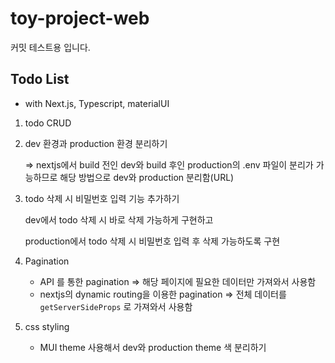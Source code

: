 # toy-project-web

커밋 테스트용 입니다.

## Todo List

- with Next.js, Typescript, materialUI

1. todo CRUD
2. dev 환경과 production 환경 분리하기

   ⇒ nextjs에서 build 전인 dev와 build 후인 production의 .env 파일이 분리가 가능하므로 해당 방법으로 dev와 production 분리함(URL)

3. todo 삭제 시 비밀번호 입력 기능 추가하기

   dev에서 todo 삭제 시 바로 삭제 가능하게 구현하고

   production에서 todo 삭제 시 비밀번호 입력 후 삭제 가능하도록 구현

4. Pagination
   - API 를 통한 pagination
     ⇒ 해당 페이지에 필요한 데이터만 가져와서 사용함
   - nextjs의 dynamic routing을 이용한 pagination
     ⇒ 전체 데이터를 `getServerSideProps` 로 가져와서 사용함
5. css styling
   - MUI theme 사용해서 dev와 production theme 색 분리하기
